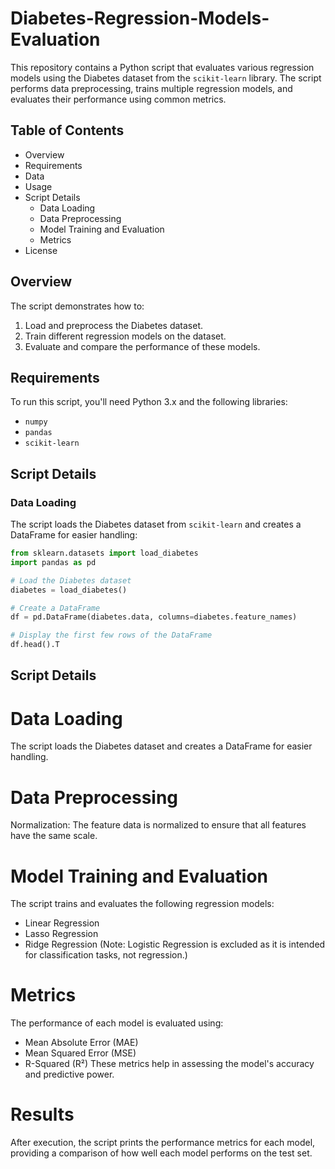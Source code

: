 # Diabetes-Regression-Models-Evaluation

This repository contains a Python script that evaluates various regression models using the Diabetes dataset from the `scikit-learn` library. The script performs data preprocessing, trains multiple regression models, and evaluates their performance using common metrics.

## Table of Contents

- Overview
- Requirements
- Data
- Usage
- Script Details
  - Data Loading
  - Data Preprocessing
  - Model Training and Evaluation
  - Metrics
- License

## Overview

The script demonstrates how to:

1. Load and preprocess the Diabetes dataset.
2. Train different regression models on the dataset.
3. Evaluate and compare the performance of these models.

## Requirements

To run this script, you'll need Python 3.x and the following libraries:

- `numpy`
- `pandas`
- `scikit-learn`

## Script Details

### Data Loading

The script loads the Diabetes dataset from `scikit-learn` and creates a DataFrame for easier handling:

```python
from sklearn.datasets import load_diabetes
import pandas as pd

# Load the Diabetes dataset
diabetes = load_diabetes()

# Create a DataFrame
df = pd.DataFrame(diabetes.data, columns=diabetes.feature_names)

# Display the first few rows of the DataFrame
df.head().T
```

## Script Details
# Data Loading
The script loads the Diabetes dataset and creates a DataFrame for easier handling.

# Data Preprocessing
Normalization: The feature data is normalized to ensure that all features have the same scale.

# Model Training and Evaluation
The script trains and evaluates the following regression models:

- Linear Regression
- Lasso Regression
- Ridge Regression
(Note: Logistic Regression is excluded as it is intended for classification tasks, not regression.)

# Metrics
The performance of each model is evaluated using:

- Mean Absolute Error (MAE)
- Mean Squared Error (MSE)
- R-Squared (R²)
These metrics help in assessing the model's accuracy and predictive power.

# Results
After execution, the script prints the performance metrics for each model, providing a comparison of how well each model performs on the test set.
